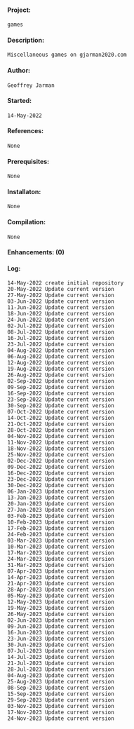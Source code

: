 #### Project:
    games
#### Description:
    Miscellaneous games on gjarman2020.com
#### Author:
    Geoffrey Jarman
#### Started:
    14-May-2022
#### References:
    None
#### Prerequisites:
    None
#### Installaton:
    None
#### Compilation:
    None
#### Enhancements: (0)
#### Log:
    14-May-2022 create initial repository
    20-May-2022 Update current version
    27-May-2022 Update current version
    03-Jun-2022 Update current version
    11-Jun-2022 Update current version
    18-Jun-2022 Update current version
    24-Jun-2022 Update current version
    02-Jul-2022 Update current version
    08-Jul-2022 Update current version
    16-Jul-2022 Update current version
    23-Jul-2022 Update current version
    04-Aug-2022 Update current version
    06-Aug-2022 Update current version
    12-Aug-2022 Update current version
    19-Aug-2022 Update current version
    26-Aug-2022 Update current version
    02-Sep-2022 Update current version
    09-Sep-2022 Update current version
    16-Sep-2022 Update current version
    23-Sep-2022 Update current version
    30-Sep-2022 Update current version
    07-Oct-2022 Update current version
    14-Oct-2022 Update current version
    21-Oct-2022 Update current version
    28-Oct-2022 Update current version
    04-Nov-2022 Update current version
    11-Nov-2022 Update current version
    18-Nov-2022 Update current version
    25-Nov-2022 Update current version
    02-Dec-2022 Update current version
    09-Dec-2022 Update current version
    16-Dec-2022 Update current version
    23-Dec-2022 Update current version
    30-Dec-2022 Update current version
    06-Jan-2023 Update current version
    13-Jan-2023 Update current version
    20-Jan-2023 Update current version
    27-Jan-2023 Update current version
    03-Feb-2023 Update current version
    10-Feb-2023 Update current version
    17-Feb-2023 Update current version
    24-Feb-2023 Update current version
    03-Mar-2023 Update current version
    10-Mar-2023 Update current version
    17-Mar-2023 Update current version
    24-Mar-2023 Update current version
    31-Mar-2023 Update current version
    07-Apr-2023 Update current version
    14-Apr-2023 Update current version
    21-Apr-2023 Update current version
    28-Apr-2023 Update current version
    05-May-2023 Update current version
    12-May-2023 Update current version
    19-May-2023 Update current version
    26-May-2023 Update current version
    02-Jun-2023 Update current version
    09-Jun-2023 Update current version
    16-Jun-2023 Update current version
    23-Jun-2023 Update current version
    30-Jun-2023 Update current version
    07-Jul-2023 Update current version
    14-Jul-2023 Update current version
    21-Jul-2023 Update current version
    28-Jul-2023 Update current version
    04-Aug-2023 Update current version
    25-Aug-2023 Update current version
    08-Sep-2023 Update current version
    15-Sep-2023 Update current version
    29-Sep-2023 Update current version
    03-Nov-2023 Update current version
    17-Nov-2023 Update current version
    24-Nov-2023 Update current version
